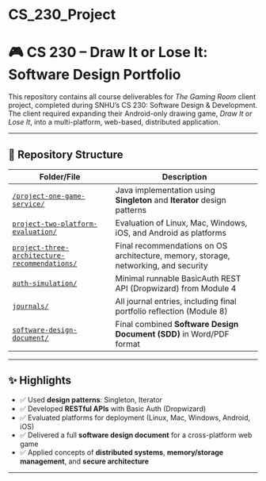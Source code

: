 # CS_230_Project

# 🎮 CS 230 – Draw It or Lose It: Software Design Portfolio

This repository contains all course deliverables for *The Gaming Room* client project, completed during SNHU’s CS 230: Software Design & Development.  
The client required expanding their Android-only drawing game, *Draw It or Lose It*, into a multi-platform, web-based, distributed application.

---

## 📁 Repository Structure

| Folder/File | Description |
|-------------|-------------|
| [`/project-one-game-service/`](./project-one-game-service/)| Java implementation using **Singleton** and **Iterator** design patterns |
| [`project-two-platform-evaluation/`](.project-two-platform-evaluation/) | Evaluation of Linux, Mac, Windows, iOS, and Android as platforms |
| [`project-three-architecture-recommendations/`](./project-three-architecture-recommendations/) | Final recommendations on OS architecture, memory, storage, networking, and security |
| [`auth-simulation/`](./auth-simulation/) | Minimal runnable BasicAuth REST API (Dropwizard) from Module 4 |
| [`journals/`](./journals/) | All journal entries, including final portfolio reflection (Module 8) |
| [`software-design-document/`](./software-design-document/) | Final combined **Software Design Document (SDD)** in Word/PDF format |

---

## ✨ Highlights

- ✅ Used **design patterns**: Singleton, Iterator
- ✅ Developed **RESTful APIs** with Basic Auth (Dropwizard)
- ✅ Evaluated platforms for deployment (Linux, Mac, Windows, Android, iOS)
- ✅ Delivered a full **software design document** for a cross-platform web game
- ✅ Applied concepts of **distributed systems**, **memory/storage management**, and **secure architecture**

---



